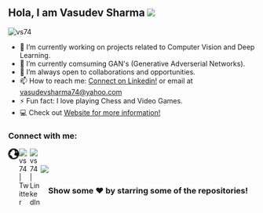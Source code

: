 ## Hola, I am Vasudev Sharma <img src="https://media.giphy.com/media/hvRJCLFzcasrR4ia7z/giphy.gif" width="25px"> 

<p align="left"> <img src="https://komarev.com/ghpvc/?username=vs74&label=Profile Views&color=blue&style=plastic" alt="vs74" /> </p>

- 🔭 I’m currently working on projects related to Computer Vision and Deep Learning. 
- 🌱 I’m currently comsuming GAN's (Generative Adverserial Networks).
- 👯 I’m always open to collaborations and opportunities. 
- 📫 How to reach me: [Connect on Linkedin!](https://www.linkedin.com/in/vs74/) or email at vasudevsharma74@yahoo.com
- ⚡ Fun fact: I love playing Chess and Video Games. 
- 💻 Check out [Website for more information!](https://vs74.github.io/)


### Connect with me:

[<img align="left" alt="vs74" width="22px" src="https://raw.githubusercontent.com/iconic/open-iconic/master/svg/globe.svg" />][website]
[<img align="left" alt="vs74 | Twitter" width="22px" src="https://cdn.jsdelivr.net/npm/simple-icons@v3/icons/twitter.svg" />][twitter]
[<img align="left" alt="vs74 | LinkedIn" width="22px" src="https://cdn.jsdelivr.net/npm/simple-icons@v3/icons/linkedin.svg" />][linkedin]



[website]: https://vs74.github.io/
[twitter]: https://twitter.com/vasudev_vasudev
[linkedin]: https://www.linkedin.com/in/vs74/

<br/>
<br/>




<img src="https://github-readme-stats.vercel.app/api?username=vs74&&show_icons=true&title_color=ffffff&icon_color=bb2acf&text_color=daf7dc&bg_color=191919">





<h3 style="text-align:center;">Show some ❤️ by starring some of the repositories! </h1>
